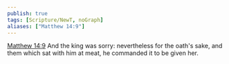 ```yaml
---
publish: true
tags: [Scripture/NewT, noGraph]
aliases: ["Matthew 14:9"]
---
```

[Matthew 14:9](https://churchofjesuschrist.org/study/scriptures/nt/matt/14?lang=eng&id=p9#p9) And the king was sorry: nevertheless for the oath's sake, and them which sat with him at meat, he commanded it to be given her.
